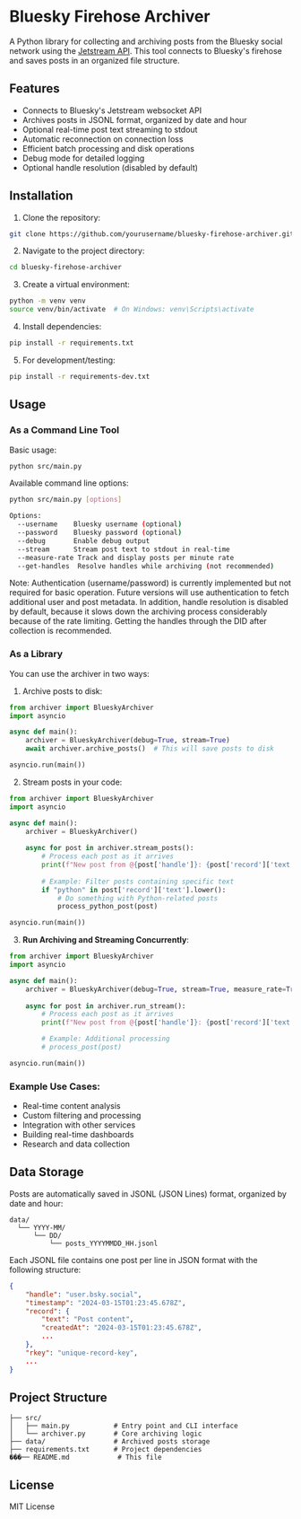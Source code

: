 # Bluesky Firehose Archiver

A Python library for collecting and archiving posts from the Bluesky social network using the [Jetstream API](https://github.com/bluesky-social/jetstream). This tool connects to Bluesky's firehose and saves posts in an organized file structure.

## Features

- Connects to Bluesky's Jetstream websocket API
- Archives posts in JSONL format, organized by date and hour
- Optional real-time post text streaming to stdout
- Automatic reconnection on connection loss
- Efficient batch processing and disk operations
- Debug mode for detailed logging
- Optional handle resolution (disabled by default)

## Installation

1. Clone the repository:
```bash
git clone https://github.com/yourusername/bluesky-firehose-archiver.git
```

2. Navigate to the project directory:
```bash
cd bluesky-firehose-archiver
```

3. Create a virtual environment:
```bash
python -m venv venv
source venv/bin/activate  # On Windows: venv\Scripts\activate
```

4. Install dependencies:
```bash
pip install -r requirements.txt
```

5. For development/testing:
```bash
pip install -r requirements-dev.txt
```

## Usage

### As a Command Line Tool

Basic usage:
```bash
python src/main.py
```

Available command line options:
```bash
python src/main.py [options]

Options:
  --username    Bluesky username (optional)
  --password    Bluesky password (optional)
  --debug       Enable debug output
  --stream      Stream post text to stdout in real-time
  --measure-rate Track and display posts per minute rate
  --get-handles  Resolve handles while archiving (not recommended)
```

Note: Authentication (username/password) is currently implemented but not required for basic operation. Future versions will use authentication to fetch additional user and post metadata. In addition, handle resolution is disabled by default, because it slows down the archiving process considerably because of the rate limiting. Getting the handles through the DID after collection is recommended.

### As a Library

You can use the archiver in two ways:

1. Archive posts to disk:
```python
from archiver import BlueskyArchiver
import asyncio

async def main():
    archiver = BlueskyArchiver(debug=True, stream=True)
    await archiver.archive_posts()  # This will save posts to disk

asyncio.run(main())
```

2. Stream posts in your code:
```python
from archiver import BlueskyArchiver
import asyncio

async def main():
    archiver = BlueskyArchiver()
    
    async for post in archiver.stream_posts():
        # Process each post as it arrives
        print(f"New post from @{post['handle']}: {post['record']['text']}")
        
        # Example: Filter posts containing specific text
        if "python" in post['record']['text'].lower():
            # Do something with Python-related posts
            process_python_post(post)

asyncio.run(main())
```

3. **Run Archiving and Streaming Concurrently**:
```python
from archiver import BlueskyArchiver
import asyncio

async def main():
    archiver = BlueskyArchiver(debug=True, stream=True, measure_rate=True)
    
    async for post in archiver.run_stream():
        # Process each post as it arrives
        print(f"New post from @{post['handle']}: {post['record']['text']}")

        # Example: Additional processing
        # process_post(post)

asyncio.run(main())
```

### Example Use Cases:
- Real-time content analysis
- Custom filtering and processing
- Integration with other services
- Building real-time dashboards
- Research and data collection

## Data Storage

Posts are automatically saved in JSONL (JSON Lines) format, organized by date and hour:

```
data/
  └── YYYY-MM/
      └── DD/
          └── posts_YYYYMMDD_HH.jsonl
```

Each JSONL file contains one post per line in JSON format with the following structure:
```json
{
    "handle": "user.bsky.social",
    "timestamp": "2024-03-15T01:23:45.678Z",
    "record": {
        "text": "Post content",
        "createdAt": "2024-03-15T01:23:45.678Z",
        ...
    },
    "rkey": "unique-record-key",
    ...
}
```

## Project Structure

```
├── src/
│   ├── main.py           # Entry point and CLI interface
│   └── archiver.py       # Core archiving logic
├── data/                 # Archived posts storage
├── requirements.txt      # Project dependencies
���── README.md            # This file
```

## License

MIT License 